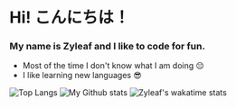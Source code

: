 # Hi! こんにちは！
### My name is Zyleaf and I like to code for fun. 

* Most of the time I don't know what I am doing 😔
* I like learning new languages 😎

![Top Langs](https://github-readme-stats.vercel.app/api/top-langs/?username=zyleaf&layout=compact)
![My Github stats](https://github-readme-stats.vercel.app/api?username=zyleaf&show_icons=true&count_private=true&theme=dark&theme=dark)
![Zyleaf's wakatime stats](https://github-readme-stats.vercel.app/api/wakatime?username=Zyleaf&&layout=compact&theme=dark)
